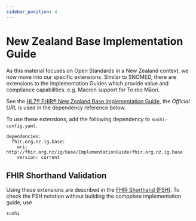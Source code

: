 ```yaml
---
sidebar_position: 4
---
```


# New Zealand Base Implementation Guide

As this material focuses on Open Standards in a New Zealand context, we now move into our specific extensions. Similar to SNOMED, there are extensions to the Implementation Guides which provide value and compliance capabilities. e.g. Macron support for Te reo Māori.

See the [HL7® FHIR® New Zealand Base Implementation Guide](https://fhir.org.nz/ig/base/index.html), the _Official URL_ is used in the dependency reference below.

To use these extensions, add the following dependency to `sushi-config.yaml`.

```
dependencies:
  fhir.org.nz.ig.base: 
    uri: http://fhir.org.nz/ig/base/ImplementationGuide/fhir.org.nz.ig.base
    version: current
```

## FHIR Shorthand Validation

Using these extensions are described in the [FHIR Shorthand (FSH)](/category/fhir-shorthand-fsh). To check the FSH notation without building the compplete implementaiton guide, use

```
sushi
```

